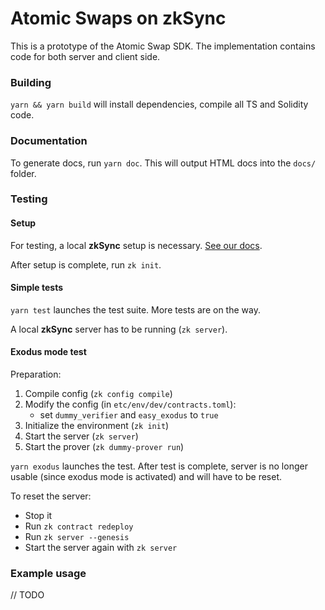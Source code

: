 # Atomic Swaps on zkSync

This is a prototype of the Atomic Swap SDK. The implementation contains code for both server and client side.

### Building

`yarn && yarn build` will install dependencies, compile all TS and Solidity code.

### Documentation

To generate docs, run `yarn doc`. This will output HTML docs into the `docs/` folder.

### Testing

#### Setup

For testing, a local **zkSync** setup is necessary.
[See our docs](https://github.com/matter-labs/zksync/blob/master/docs/setup-dev.md).

After setup is complete, run `zk init`.

#### Simple tests

`yarn test` launches the test suite. More tests are on the way.

A local **zkSync** server has to be running (`zk server`).

#### Exodus mode test

Preparation:

1. Compile config (`zk config compile`)
2. Modify the config (in `etc/env/dev/contracts.toml`):
    - set `dummy_verifier` and `easy_exodus` to `true`
3. Initialize the environment (`zk init`)
4. Start the server (`zk server`)
5. Start the prover (`zk dummy-prover run`)

`yarn exodus` launches the test. After test is complete, server is no longer usable (since exodus mode is activated) and will have to be reset.

To reset the server:
- Stop it
- Run `zk contract redeploy`
- Run `zk server --genesis`
- Start the server again with `zk server`

### Example usage

// TODO

